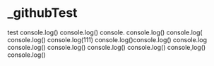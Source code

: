# _githubTest
test
console.log()
console.log()
console.
console.log()
console.log(
console.log()
console.log(111)
console.log()console.log()
console.log
console.log()
  console.log()
console.log()
console.log()
console,log()
console.log()

